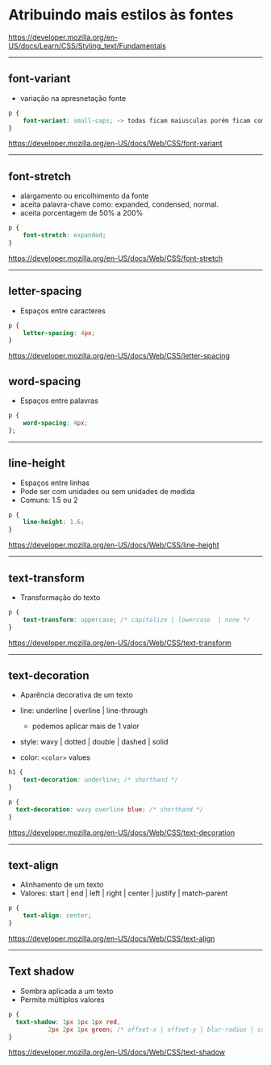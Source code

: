 # Atribuindo mais estilos às fontes

https://developer.mozilla.org/en-US/docs/Learn/CSS/Styling_text/Fundamentals

---

## font-variant

* variação na apresnetação fonte

```CSS
p {
    font-variant: small-caps; -> todas ficam maiusculas porém ficam com um tamanho menor
}
```

https://developer.mozilla.org/en-US/docs/Web/CSS/font-variant

---

## font-stretch

* alargamento ou encolhimento da fonte
* aceita palavra-chave como: expanded, condensed, normal.
* aceita porcentagem de 50% a 200%

```CSS 
p {
    font-stretch: expanded;
}
```
https://developer.mozilla.org/en-US/docs/Web/CSS/font-stretch

---

## letter-spacing

* Espaços entre caracteres
```CSS
p {
    letter-spacing: 4px;
}
```

https://developer.mozilla.org/en-US/docs/Web/CSS/letter-spacing

## word-spacing

* Espaços entre palavras
```CSS
p {
    word-spacing: 4px;
};
```
---
## line-height

* Espaços entre linhas
* Pode ser com unidades ou sem unidades de medida
* Comuns: 1.5 ou 2

```CSS
p {
    line-height: 1.6;
}
```

https://developer.mozilla.org/en-US/docs/Web/CSS/line-height

---

## text-transform

* Transformação do texto

```CSS
p {
    text-transform: uppercase; /* capitalize | lowercase  | none */
}
```

https://developer.mozilla.org/en-US/docs/Web/CSS/text-transform

---
## text-decoration

* Aparência decorativa de um texto
* line: underline | overline | line-through
    * podemos aplicar mais de 1 valor

* style: wavy | dotted | double | dashed | solid
* color: `<color>` values

```CSS
h1 {
	text-decoration: underline; /* shorthand */
}

p {
  text-decoration: wavy overline blue; /* shorthand */
}
```

https://developer.mozilla.org/en-US/docs/Web/CSS/text-decoration

---
## text-align

* Alinhamento de um texto
* Valores: start | end | left | right | center | justify | match-parent
``` CSS
p {
	text-align: center;
}
```
https://developer.mozilla.org/en-US/docs/Web/CSS/text-align

---
## Text shadow

* Sombra aplicada a um texto
* Permite múltiplos valores

```CSS
p {
  text-shadow: 1px 1px 1px red,
	       2px 2px 1px green; /* offset-x | offset-y | blur-radius | color */
}
```

https://developer.mozilla.org/en-US/docs/Web/CSS/text-shadow